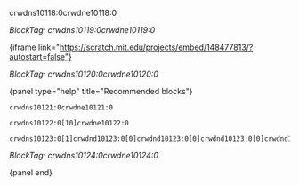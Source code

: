 crwdns10118:0crwdne10118:0

*BlockTag: crwdns10119:0crwdne10119:0*

{iframe link="https://scratch.mit.edu/projects/embed/148477813/?autostart=false"}

*BlockTag: crwdns10120:0crwdne10120:0*

{panel type="help" title="Recommended blocks"}

<pre><code class="scratch:split:random">crwdns10121:0crwdne10121:0
</code></pre>

<pre><code class="scratch:split:random">crwdns10122:0[10]crwdne10122:0
</code></pre>

<pre><code class="scratch:split:random">crwdns10123:0[1]crwdnd10123:0[0]crwdnd10123:0[0]crwdnd10123:0[0]crwdnd10123:0[2]crwdne10123:0
</code></pre>

*BlockTag: crwdns10124:0crwdne10124:0*

{panel end}